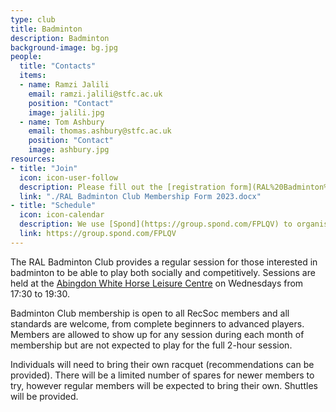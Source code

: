 ```yaml
---
type: club
title: Badminton
description: Badminton
background-image: bg.jpg
people:
  title: "Contacts"
  items:
  - name: Ramzi Jalili
    email: ramzi.jalili@stfc.ac.uk
    position: "Contact"
    image: jalili.jpg
  - name: Tom Ashbury
    email: thomas.ashbury@stfc.ac.uk
    position: "Contact"
    image: ashbury.jpg
resources:
- title: "Join"
  icon: icon-user-follow
  description: Please fill out the [registration form](RAL%20Badminton%20Club%20Membership%20Form%202023.docx) and send it to one of the contacts listed above. The form also contains the club rules. For informal enquiries contact one of the representatives listed above.
  link: "./RAL Badminton Club Membership Form 2023.docx"
- title: "Schedule"
  icon: icon-calendar
  description: We use [Spond](https://group.spond.com/FPLQV) to organise and schedule sessions, so join our group there to be kept updated.
  link: https://group.spond.com/FPLQV
---
```


The RAL Badminton Club provides a regular session for those interested in badminton to be able to play both socially and competitively. Sessions are held at the [Abingdon White Horse Leisure Centre](https://www.better.org.uk/leisure-centre/vale-of-white-horse/white-horse-leisure-and-tennis-centre) on Wednesdays from 17:30 to 19:30.

Badminton Club membership is open to all RecSoc members and all standards are welcome, from complete beginners to advanced players. Members are allowed to show up for any session during each month of membership but are not expected to play for the full 2-hour session.

Individuals will need to bring their own racquet (recommendations can be provided). There will be a limited number of spares for newer members to try, however regular members will be expected to bring their own. Shuttles will be provided.
